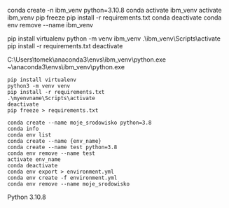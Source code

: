 conda create -n ibm_venv python=3.10.8
conda activate ibm_venv
activate ibm_venv
pip freeze
pip install -r requirements.txt
conda deactivate
conda env remove --name ibm_venv


pip install virtualenv
python -m venv ibm_venv
.\ibm_venv\Scripts\activate
pip install -r requirements.txt
deactivate

C:\Users\tomek\anaconda3\envs\ibm_venv\python.exe
~\anaconda3\envs\ibm_venv\python.exe




```shell
pip install virtualenv
python3 -m venv venv
pip install -r requirements.txt
.\myenvname\Scripts\activate
deactivate
pip freeze > requirements.txt

conda create --name moje_srodowisko python=3.8
conda info
conda env list 
conda create --name {env_name}
conda create --name test python=3.8
conda env remove --name test
activate env_name
conda deactivate
conda env export > environment.yml
conda env create -f environment.yml
conda env remove --name moje_srodowisko
```

Python 3.10.8